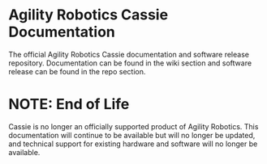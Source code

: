 # Agility Robotics Cassie Documentation
The official Agility Robotics Cassie documentation and software release repository. Documentation can be found in the wiki section and software release can be found in the repo section.

# **NOTE:** End of Life
Cassie is no longer an officially supported product of Agility Robotics. This documentation will continue to be available but will no longer be updated, and technical support for existing hardware and software will no longer be available. 
